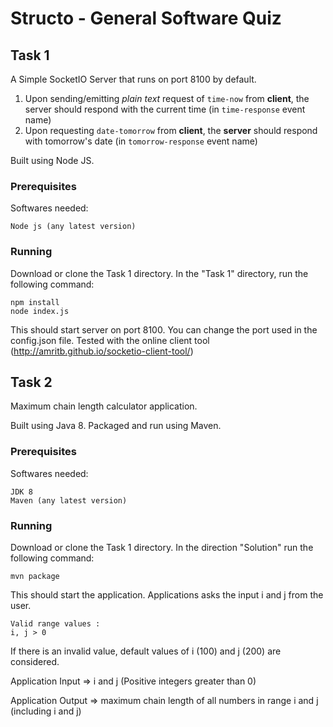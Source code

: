 # Structo - General Software Quiz

## Task 1

A Simple SocketIO Server that runs on port 8100 by default.
1. Upon sending/emitting _plain text_ request of `time-now` from **client**, the server should respond with the current time (in `time-response` event name)
2. Upon requesting `date-tomorrow` from **client**, the **server** should respond with tomorrow's date (in `tomorrow-response` event name)

Built using Node JS.

### Prerequisites

Softwares needed:

```
Node js (any latest version)
```

### Running

Download or clone the Task 1 directory. In the "Task 1" directory, run the following command:

```
npm install
node index.js
```

This should start server on port 8100. You can change the port used in the config.json file.
Tested with the online client tool (http://amritb.github.io/socketio-client-tool/)

## Task 2

Maximum chain length calculator application.

Built using Java 8. Packaged and run using Maven.

### Prerequisites

Softwares needed:

```
JDK 8 
Maven (any latest version)
```

### Running

Download or clone the Task 1 directory. In the direction "Solution" run the following command:

```
mvn package
```

This should start the application.
Applications asks the input i and j from the user.

```
Valid range values :
i, j > 0
```

If there is an invalid value, default values of i (100) and j (200) are considered.

Application Input 		=> i and j (Positive integers greater than 0)

Application Output 		=> maximum chain length of all numbers in range i and j (including i and j)

